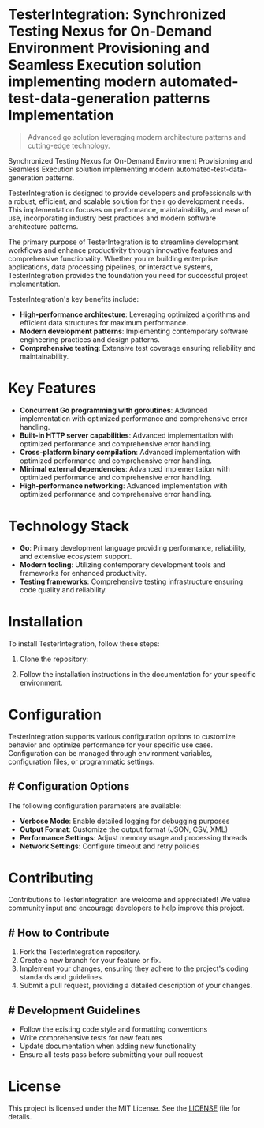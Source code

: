 <!-- fallback_TesterIntegration_20250804224401_84853 -->

# TesterIntegration: Synchronized Testing Nexus for On-Demand Environment Provisioning and Seamless Execution solution implementing modern automated-test-data-generation patterns Implementation
> Advanced go solution leveraging modern architecture patterns and cutting-edge technology.

Synchronized Testing Nexus for On-Demand Environment Provisioning and Seamless Execution solution implementing modern automated-test-data-generation patterns.

TesterIntegration is designed to provide developers and professionals with a robust, efficient, and scalable solution for their go development needs. This implementation focuses on performance, maintainability, and ease of use, incorporating industry best practices and modern software architecture patterns.

The primary purpose of TesterIntegration is to streamline development workflows and enhance productivity through innovative features and comprehensive functionality. Whether you're building enterprise applications, data processing pipelines, or interactive systems, TesterIntegration provides the foundation you need for successful project implementation.

TesterIntegration's key benefits include:

* **High-performance architecture**: Leveraging optimized algorithms and efficient data structures for maximum performance.
* **Modern development patterns**: Implementing contemporary software engineering practices and design patterns.
* **Comprehensive testing**: Extensive test coverage ensuring reliability and maintainability.

# Key Features

* **Concurrent Go programming with goroutines**: Advanced implementation with optimized performance and comprehensive error handling.
* **Built-in HTTP server capabilities**: Advanced implementation with optimized performance and comprehensive error handling.
* **Cross-platform binary compilation**: Advanced implementation with optimized performance and comprehensive error handling.
* **Minimal external dependencies**: Advanced implementation with optimized performance and comprehensive error handling.
* **High-performance networking**: Advanced implementation with optimized performance and comprehensive error handling.

# Technology Stack

* **Go**: Primary development language providing performance, reliability, and extensive ecosystem support.
* **Modern tooling**: Utilizing contemporary development tools and frameworks for enhanced productivity.
* **Testing frameworks**: Comprehensive testing infrastructure ensuring code quality and reliability.

# Installation

To install TesterIntegration, follow these steps:

1. Clone the repository:


2. Follow the installation instructions in the documentation for your specific environment.

# Configuration

TesterIntegration supports various configuration options to customize behavior and optimize performance for your specific use case. Configuration can be managed through environment variables, configuration files, or programmatic settings.

## # Configuration Options

The following configuration parameters are available:

* **Verbose Mode**: Enable detailed logging for debugging purposes
* **Output Format**: Customize the output format (JSON, CSV, XML)
* **Performance Settings**: Adjust memory usage and processing threads
* **Network Settings**: Configure timeout and retry policies

# Contributing

Contributions to TesterIntegration are welcome and appreciated! We value community input and encourage developers to help improve this project.

## # How to Contribute

1. Fork the TesterIntegration repository.
2. Create a new branch for your feature or fix.
3. Implement your changes, ensuring they adhere to the project's coding standards and guidelines.
4. Submit a pull request, providing a detailed description of your changes.

## # Development Guidelines

* Follow the existing code style and formatting conventions
* Write comprehensive tests for new features
* Update documentation when adding new functionality
* Ensure all tests pass before submitting your pull request

# License

This project is licensed under the MIT License. See the [LICENSE](https://github.com/coralnws/TesterIntegration/blob/main/LICENSE) file for details.
